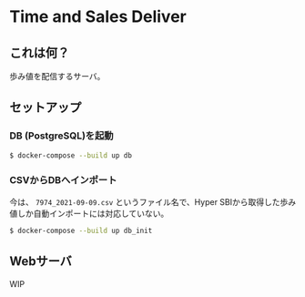 # Time and Sales Deliver

## これは何？

歩み値を配信するサーバ。

## セットアップ

### DB (PostgreSQL)を起動

```sh
$ docker-compose --build up db
```

### CSVからDBへインポート

今は、 `7974_2021-09-09.csv` というファイル名で、Hyper SBIから取得した歩み値しか自動インポートには対応していない。

```sh
$ docker-compose --build up db_init
```

## Webサーバ

WIP
